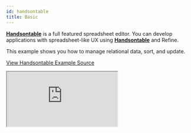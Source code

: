 ```yaml
---
id: handsontable
title: Basic
---
```


[**Handsontable**](https://handsontable.com/) is a full featured spreadsheet editor. You can develop applications with spreadsheet-like UX using [**Handsontable**](https://handsontable.com/) and Refine.

This example shows you how to manage relational data, sort, and update.

[View Handsontable Example Source](https://github.com/pankod/refine/tree/master/examples/table/handson)

<iframe loading="lazy" src="https://stackblitz.com//github/pankod/refine/tree/master/examples/table/handson/?embed=1&view=preview&theme=dark&preset=node"
    style={{width: "100%", height:"80vh", border: "0px", borderRadius: "8px", overflow:"hidden"}}
    title="refine-react-table-example"
></iframe>
